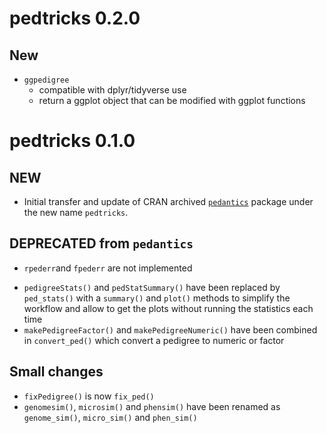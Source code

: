 # pedtricks 0.2.0

## New

* `ggpedigree`
  - compatible with dplyr/tidyverse use
  - return a ggplot object that can be modified with ggplot functions

# pedtricks 0.1.0

## NEW
  - Initial transfer and update of CRAN archived [`pedantics`](https://CRAN.R-project.org/package=pedantics) package under the new name `pedtricks`.

## DEPRECATED from `pedantics`

* `rpederr`and `fpederr` are  not implemented
- `pedigreeStats()` and `pedStatSummary()` have been replaced by `ped_stats()` with a `summary()` and `plot()` methods to simplify the workflow and allow to get the plots without running the statistics each time
- `makePedigreeFactor()` and `makePedigreeNumeric()` have been combined in `convert_ped()` which convert a pedigree to numeric or factor
      
## Small changes

- `fixPedigree()` is now `fix_ped()`
- `genomesim()`, `microsim()` and `phensim()` have been renamed as `genome_sim()`, `micro_sim()` and `phen_sim()`

